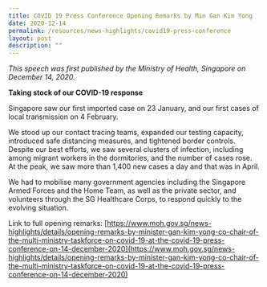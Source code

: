 ```yaml
---
title: COVID 19 Press Conference Opening Remarks by Min Gan Kim Yong
date: 2020-12-14
permalink: /resources/news-highlights/covid19-press-conference
layout: post
description: ""
---
```

*This speech was first published by the Ministry of Health, Singapore on December 14, 2020.*

**Taking stock of our COVID-19 response**

Singapore saw our first imported case on 23 January, and our first cases of local transmission on 4 February. 

We stood up our contact tracing teams, expanded our testing capacity, introduced safe distancing measures, and tightened border controls.  Despite our best efforts, we saw several clusters of infection, including among migrant workers in the dormitories, and the number of cases rose. At the peak, we saw more than 1,400 new cases  a day and that was in April. 

We had to mobilise many government agencies including the Singapore Armed Forces and the Home Team, as well as the private sector, and volunteers through the SG Healthcare Corps, to respond quickly to the evolving situation.

Link to full opening remarks: [https://www.moh.gov.sg/news-highlights/details/opening-remarks-by-minister-gan-kim-yong-co-chair-of-the-multi-ministry-taskforce-on-covid-19-at-the-covid-19-press-conference-on-14-december-2020](https://www.moh.gov.sg/news-highlights/details/opening-remarks-by-minister-gan-kim-yong-co-chair-of-the-multi-ministry-taskforce-on-covid-19-at-the-covid-19-press-conference-on-14-december-2020)